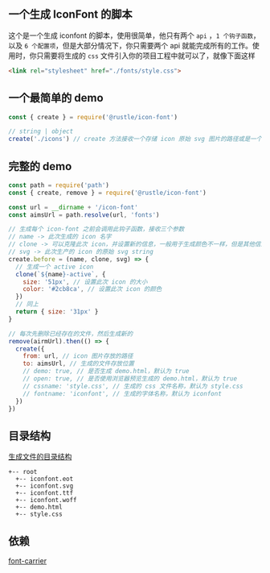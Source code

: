 ## 一个生成 IconFont 的脚本
这个是一个生成 iconfont 的脚本，使用很简单，他只有两个 `api` ，`1 个钩子函数`，以及 `6 个配置项`，但是大部分情况下，你只需要两个 api 就能完成所有的工作。使用时，你只需要将生成的 `css` 文件引入你的项目工程中就可以了，就像下面这样
```html
<link rel="stylesheet" href="./fonts/style.css">
```

## 一个最简单的 demo
```js
const { create } = require('@rustle/icon-font')

// string | object
create('./icons') // create 方法接收一个存储 icon 原始 svg 图片的路径或是一个配置的 object
```

## 完整的 demo
```js
const path = require('path')
const { create, remove } = require('@rustle/icon-font')

const url = __dirname + '/icon-font'
const aimsUrl = path.resolve(url, 'fonts')

// 生成每个 icon-font 之前会调用此钩子函数，接收三个参数
// name -> 此次生成的 icon 名字
// clone -> 可以克隆此次 icon，并设置新的信息，一般用于生成颜色不一样，但是其他信息一样的 icon
// svg -> 此次生产的 icon 的原始 svg string
create.before = (name, clone, svg) => {
  // 生成一个 active icon
  clone(`${name}-active`, {
    size: '51px', // 设置此次 icon 的大小
    color: '#2cb8ca', // 设置此次 icon 的颜色
  })
  // 同上
  return { size: '31px' }
}

// 每次先删除已经存在的文件，然后生成新的
remove(airmUrl).then(() => {
  create({
    from: url, // icon 图片存放的路径
    to: aimsUrl, // 生成的文件存放位置
    // demo: true, // 是否生成 demo.html，默认为 true
    // open: true, // 是否使用浏览器预览生成的 demo.html，默认为 true
    // cssname: 'style.css', // 生成的 css 文件名称，默认为 style.css
    // fontname: 'iconfont', // 生成的字体名称，默认为 iconfont
  })
})
```

## 目录结构
[生成文件的目录结构](https://github.com/imtaotao/icon-font/tree/master/icon-font/fonts)
```
+-- root
  +-- iconfont.eot
  +-- iconfont.svg
  +-- iconfont.ttf
  +-- iconfont.woff
  +-- demo.html
  +-- style.css
```

## 依赖
[font-carrier](https://github.com/purplebamboo/font-carrier)